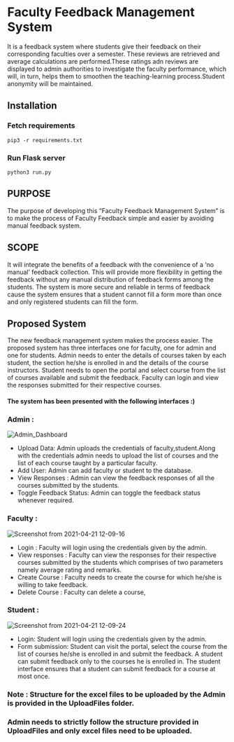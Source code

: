 # Faculty Feedback Management System
It is a feedback system where students give their feedback on their corresponding faculties over a semester. These reviews are retrieved and average calculations are performed.These ratings adn reviews are displayed to admin authorities to investigate the faculty performance, which will, in turn, helps them to smoothen the teaching-learning process.Student anonymity will be maintained.

## Installation
### Fetch requirements
```
pip3 -r requirements.txt
```
### Run Flask server
```
python3 run.py
```

## PURPOSE 
  The purpose of developing this “Faculty Feedback Management System” is to make the process of Faculty
Feedback simple and easier by avoiding manual feedback system.

## SCOPE
  It will integrate the benefits of a feedback with the convenience of a ‘no manual’ feedback collection. This will
provide more flexibility in getting the feedback without any manual distribution of feedback forms among the
students. The system is more secure and reliable in terms of feedback cause the system ensures that a student cannot
fill a form more than once and only registered students can fill the form.

## Proposed System
  The new feedback management system makes the process easier. The proposed system has three interfaces
one for faculty, one for admin and one for students. Admin needs to enter the details of courses taken by each
student, the section he/she is enrolled in and the details of the course instructors. Student needs to open the portal
and select course from the list of courses available and submit the feedback. Faculty can login and view the
responses submitted for their respective courses. 

#### The system has been presented with the following interfaces :)

### Admin :
![Admin_Dashboard](https://user-images.githubusercontent.com/47289942/115505495-2e91ca80-a297-11eb-8c43-38cb0f2e43fe.png)
* Upload Data: Admin uploads the credentials of faculty,student.Along with the credentials admin needs to upload the list of courses and 
the list of each course taught by a particular faculty.
* Add User: Admin can add faculty or student to the database.
* View Responses : Admin can view the feedback responses of all the courses submitted by the students.
* Toggle Feedback Status: Admin can toggle the feedback status whenever required.

### Faculty :
![Screenshot from 2021-04-21 12-09-16](https://user-images.githubusercontent.com/47289942/115508041-80881f80-a29a-11eb-8278-68a36be805bf.png)
* Login : Faculty will login using the credentials given by the admin.
* View responses : Faculty can view the responses for their respective courses submitted by the students which
comprises of two parameters namely average rating and remarks.
* Create Course : Faculty needs to create the course for which he/she is willing to take feedback.
* Delete Course : Faculty can delete a course,

### Student :
![Screenshot from 2021-04-21 12-09-24](https://user-images.githubusercontent.com/47289942/115508046-81b94c80-a29a-11eb-9828-ad72a9e45f8f.png)
* Login: Student will login using the credentials given by the admin.
* Form submission: Student can visit the portal, select the course from the list of courses he/she is
enrolled in and submit the feedback. A student can submit feedback only to the courses he is
enrolled in. The student interface ensures that a student can submit feedback for a course at most
once.

### **Note : Structure for the excel files to be uploaded by the Admin is provided in the UploadFiles folder.**
### **Admin needs to strictly follow the structure provided in UploadFiles and only excel files need to be uploaded.**







